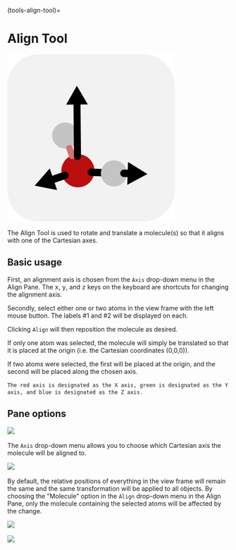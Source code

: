 (tools-align-tool)=

# Align Tool

![The icon of the Align Tool in light mode.](../../_static/icon_align.svg)

The Align Tool is used to rotate and translate a molecule(s) so that it aligns with one of the Cartesian axes.

## Basic usage

First, an alignment axis is chosen from the `Axis` drop-down menu in the Align Pane. The <kbd>x</kbd>, <kbd>y</kbd>, and <kbd>z</kbd> keys on the keyboard are shortcuts for changing the alignment axis.

Secondly, select either one or two atoms in the view frame with the left mouse button. The labels #1 and #2 will be displayed on each.

Clicking `Align` will then reposition the molecule as desired.

If only one atom was selected, the molecule will simply be translated so that it is placed at the origin (i.e. the Cartesian coordinates (0,0,0)).

If two atoms were selected, the first will be placed at the origin, and the second will be placed along the chosen axis.

```{tip}
The red axis is designated as the X axis, green is designated as the Y axis, and blue is designated as the Z axis.
```

## Pane options

![](../../_static/e3143779-956e-4d83-ac28-dc2f79bf2194.png)

The `Axis` drop-down menu allows you to choose which Cartesian axis the molecule will be aligned to.

![](../../_static/ec6c967d-5df0-41b8-b692-93123f8a0462.png)

By default, the relative positions of everything in the view frame will remain the same and the same transformation will be applied to all objects. By choosing the "Molecule" option in the `Align` drop-down menu in the Align Pane, only the molecule containing the selected atoms will be affected by the change.

![](../../_static/c1839173-f147-444d-b9c9-9ebb2e0a28f4.png)

![](../../_static/ca04487a-6f68-45ca-a5bf-92a2daf99194.png)

